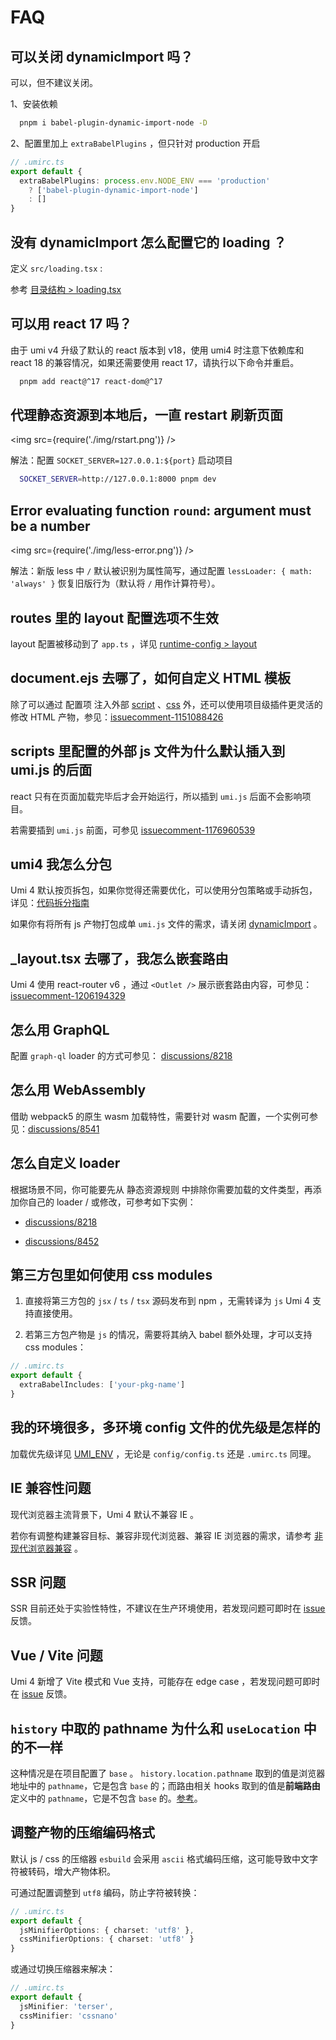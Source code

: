 # FAQ

## 可以关闭 dynamicImport 吗？

可以，但不建议关闭。

1、安装依赖

```bash
  pnpm i babel-plugin-dynamic-import-node -D
```

2、配置里加上 `extraBabelPlugins` ，但只针对 production 开启

```ts
// .umirc.ts
export default {
  extraBabelPlugins: process.env.NODE_ENV === 'production' 
    ? ['babel-plugin-dynamic-import-node'] 
    : []
}
```

## 没有 dynamicImport 怎么配置它的 loading ？

定义 `src/loading.tsx` :

参考 [目录结构 > loading.tsx](../guides/directory-structure#loadingtsxjsx)

## 可以用 react 17 吗？

由于 umi v4 升级了默认的 react 版本到 v18，使用 umi4 时注意下依赖库和 react 18 的兼容情况，如果还需要使用 react 17，请执行以下命令并重启。

```bash
  pnpm add react@^17 react-dom@^17
```

## 代理静态资源到本地后，一直 restart 刷新页面

<img src={require('./img/rstart.png')} />

解法：配置 `SOCKET_SERVER=127.0.0.1:${port}` 启动项目

```bash
  SOCKET_SERVER=http://127.0.0.1:8000 pnpm dev
```

## Error evaluating function `round`: argument must be a number

<img src={require('./img/less-error.png')} />

解法：新版 less 中 `/` 默认被识别为属性简写，通过配置 `lessLoader: { math: 'always' }` 恢复旧版行为（默认将 `/` 用作计算符号）。

## routes 里的 layout 配置选项不生效

layout 配置被移动到了 `app.ts` ，详见 [runtime-config > layout](https://umijs.org/docs/api/runtime-config#layout)


## document.ejs 去哪了，如何自定义 HTML 模板

除了可以通过 配置项 注入外部 [script](https://umijs.org/docs/api/config#scripts) 、[css](https://umijs.org/docs/api/config#styles) 外，还可以使用项目级插件更灵活的修改 HTML 产物，参见：[issuecomment-1151088426](https://github.com/umijs/umi-next/issues/868#issuecomment-1151088426)

## scripts 里配置的外部 js 文件为什么默认插入到 umi.js 的后面

react 只有在页面加载完毕后才会开始运行，所以插到 `umi.js` 后面不会影响项目。

若需要插到 `umi.js` 前面，可参见 [issuecomment-1176960539](https://github.com/umijs/umi/issues/8442#issuecomment-1176960539)

## umi4 我怎么分包

Umi 4 默认按页拆包，如果你觉得还需要优化，可以使用分包策略或手动拆包，详见：[代码拆分指南](../../blog/code-splitting)

如果你有将所有 js 产物打包成单 `umi.js` 文件的需求，请关闭 [dynamicImport](#可以关闭-dynamicimport-吗) 。

## _layout.tsx 去哪了，我怎么嵌套路由

Umi 4 使用 react-router v6 ，通过 `<Outlet />` 展示嵌套路由内容，可参见：[issuecomment-1206194329](https://github.com/umijs/umi/issues/8850#issuecomment-1206194329)

## 怎么用 GraphQL

配置 `graph-ql` loader 的方式可参见： [discussions/8218](https://github.com/umijs/umi/discussions/8218)

## 怎么用 WebAssembly

借助 webpack5 的原生 wasm 加载特性，需要针对 wasm 配置，一个实例可参见：[discussions/8541](https://github.com/umijs/umi/discussions/8541)

## 怎么自定义 loader

根据场景不同，你可能要先从 静态资源规则 中排除你需要加载的文件类型，再添加你自己的 loader / 或修改，可参考如下实例：

 - [discussions/8218](https://github.com/umijs/umi/discussions/8218)

 - [discussions/8452](https://github.com/umijs/umi/discussions/8452)

## 第三方包里如何使用 css modules

1. 直接将第三方包的 `jsx` / `ts` / `tsx` 源码发布到 npm ，无需转译为 `js` Umi 4 支持直接使用。

2. 若第三方包产物是 `js` 的情况，需要将其纳入 babel 额外处理，才可以支持 css modules：

```ts
// .umirc.ts
export default {
  extraBabelIncludes: ['your-pkg-name']
}
```

## 我的环境很多，多环境 config 文件的优先级是怎样的

加载优先级详见 [UMI_ENV](../../docs/guides/env-variables#umi_env) ，无论是 `config/config.ts` 还是 `.umirc.ts` 同理。

## IE 兼容性问题

现代浏览器主流背景下，Umi 4 默认不兼容 IE 。

若你有调整构建兼容目标、兼容非现代浏览器、兼容 IE 浏览器的需求，请参考 [非现代浏览器兼容](../../blog/legacy-browser) 。

## SSR 问题

SSR 目前还处于实验性特性，不建议在生产环境使用，若发现问题可即时在 [issue](https://github.com/umijs/umi/issues) 反馈。

## Vue / Vite 问题

Umi 4 新增了 Vite 模式和 Vue 支持，可能存在 edge case ，若发现问题可即时在 [issue](https://github.com/umijs/umi/issues) 反馈。

## `history` 中取的 pathname 为什么和 `useLocation` 中的不一样

这种情况是在项目配置了 `base` 。 `history.location.pathname` 取到的值是浏览器地址中的 `pathname`，它是包含 `base` 的；而路由相关 hooks 取到的值是**前端路由**定义中的 `pathname`，它是不包含 `base` 的。[参考](../guides/routes#location-信息)。

## 调整产物的压缩编码格式

默认 js / css 的压缩器 `esbuild` 会采用 `ascii` 格式编码压缩，这可能导致中文字符被转码，增大产物体积。

可通过配置调整到 `utf8` 编码，防止字符被转换：

```ts
// .umirc.ts
export default {
  jsMinifierOptions: { charset: 'utf8' },
  cssMinifierOptions: { charset: 'utf8' }
}
```

或通过切换压缩器来解决：

```ts
// .umirc.ts
export default {
  jsMinifier: 'terser',
  cssMinifier: 'cssnano'
}
```

